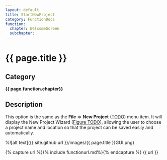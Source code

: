 ```yaml
---
layout: default
title: StartNewProject 
category: FunctionDocs 
function:
  chapter: WelcomeScreen
  subchapter: 
---
```


# {{ page.title }} 

## Category

**{{ page.function.chapter}}**

## Description

This option is the same as the **File** ⇒ **New Project** ([TODO](#new-project)) menu item. It will display the New Project Wizard (<a href="#newproject">Figure TODO</a>), allowing the user to choose a project name and location so that the project can be saved easily and automatically.

%![alt text]({{ site.github.url }}/images/{{ page.title }}GUI.png)

{% capture url %}{% include functionurl.md%}{% endcapture %}
{{ url }}

